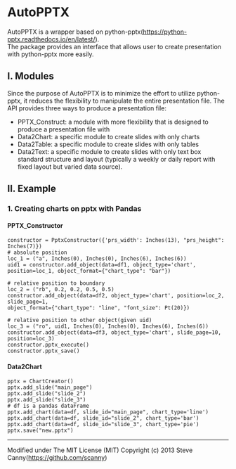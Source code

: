 # AutoPPTX
AutoPPTX is a wrapper based on python-pptx(https://python-pptx.readthedocs.io/en/latest/).  
The package provides an interface that allows user to create presentation with python-pptx more easily.
  
## I. Modules
Since the purpose of AutoPPTX is to minimize the effort to utilize python-pptx, it reduces the flexibility
to manipulate the entire presentation file. The API provides three ways to produce a presentation file:   
* PPTX_Construct: a module with more flexibility that is designed to produce a presentation file with  
* Data2Chart: a specific module to create slides with only charts  
* Data2Table: a specific module to create slides with only tables  
* Data2Text: a specific module to create slides with only text box  
standard structure and layout (typically a weekly or daily report with fixed layout but varied data source).  
 
## II. Example 
### 1. Creating charts on pptx with Pandas
    
#### PPTX_Constructor
    constructor = PptxConstructor({'prs_width': Inches(13), "prs_height": Inches(7)})
    # absolute position
    loc_1 = ("a", Inches(0), Inches(0), Inches(6), Inches(6)) 
    uid1 = constructor.add_object(data=df1, object_type='chart', position=loc_1, object_format={"chart_type": "bar"})
    
    # relative position to boundary
    loc_2 = ("rb", 0.2, 0.2, 0.5, 0.5)
    constructor.add_object(data=df2, object_type='chart', position=loc_2, slide_page=1, 
    object_format={"chart_type": "line", "font_size": Pt(20)})
    
    # relative position to other object(given uid)
    loc_3 = ("ro", uid1, Inches(0), Inches(0), Inches(6), Inches(6))
    constructor.add_object(data=df3, object_type='chart', slide_page=10, position=loc_3)
    constructor.pptx_execute()
    constructor.pptx_save()
    
#### Data2Chart
    pptx = ChartCreator()
    pptx.add_slide("main_page") 
    pptx.add_slide("slide_2")  
    pptx.add_slide("slide_3")  
    # df is a pandas dataFrame
    pptx.add_chart(data=df, slide_id="main_page", chart_type='line')  
    pptx.add_chart(data=df, slide_id="slide_2", chart_type='bar')  
    pptx.add_chart(data=df, slide_id="slide_3", chart_type='pie')
    pptx.save("new.pptx")

 ___
Modified under The MIT License (MIT) Copyright (c) 2013 Steve Canny(https://github.com/scanny)